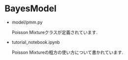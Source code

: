 # BayesModel

* model/pmm.py

	Poisson Mixtureクラスが定義されています.

* tutorial_notebook.ipynb

	Poisson Mixtureの粗方の使い方について書かれています.

